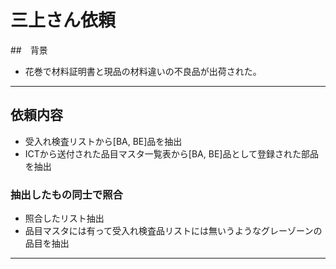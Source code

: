 # 三上さん依頼

##　背景
- 花巻で材料証明書と現品の材料違いの不良品が出荷された。
---

## 依頼内容
- 受入れ検査リストから[BA, BE]品を抽出
- ICTから送付された品目マスタ一覧表から[BA, BE]品として登録された部品を抽出

### 抽出したもの同士で照合

- 照合したリスト抽出
- 品目マスタには有って受入れ検査品リストには無いうようなグレーゾーンの品目を抽出

---

